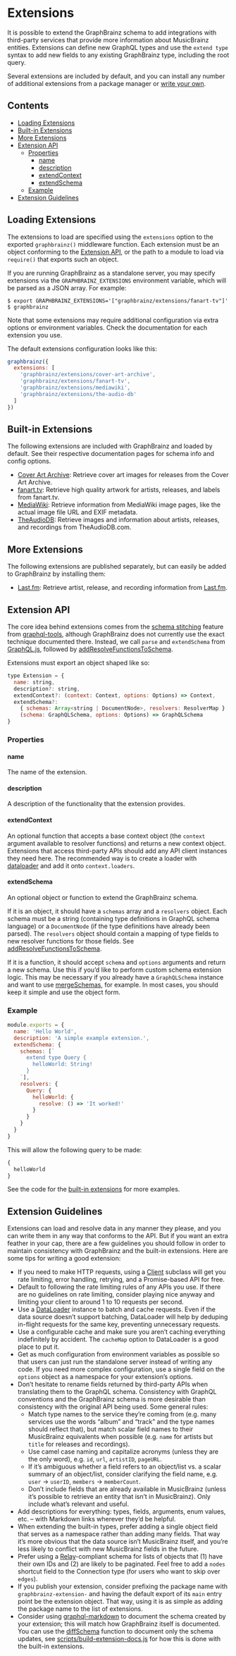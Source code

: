 # Extensions

It is possible to extend the GraphBrainz schema to add integrations with
third-party services that provide more information about MusicBrainz entities.
Extensions can define new GraphQL types and use the `extend type` syntax to add
new fields to any existing GraphBrainz type, including the root query.

Several extensions are included by default, and you can install any number of
additional extensions from a package manager or [write your own](#extension-api).

## Contents

<!-- START doctoc generated TOC please keep comment here to allow auto update -->
<!-- DON'T EDIT THIS SECTION, INSTEAD RE-RUN doctoc TO UPDATE -->


- [Loading Extensions](#loading-extensions)
- [Built-in Extensions](#built-in-extensions)
- [More Extensions](#more-extensions)
- [Extension API](#extension-api)
  - [Properties](#properties)
    - [name](#name)
    - [description](#description)
    - [extendContext](#extendcontext)
    - [extendSchema](#extendschema)
  - [Example](#example)
- [Extension Guidelines](#extension-guidelines)

<!-- END doctoc generated TOC please keep comment here to allow auto update -->

## Loading Extensions

The extensions to load are specified using the `extensions` option to the
exported `graphbrainz()` middleware function. Each extension must be an object
conforming to the [Extension API](#extension-api), or the path to a module to
load via `require()` that exports such an object.

If you are running GraphBrainz as a standalone server, you may specify
extensions via the `GRAPHBRAINZ_EXTENSIONS` environment variable, which will be
parsed as a JSON array. For example:

```console
$ export GRAPHBRAINZ_EXTENSIONS='["graphbrainz/extensions/fanart-tv"]'
$ graphbrainz
```

Note that some extensions may require additional configuration via extra options
or environment variables. Check the documentation for each extension you use.

The default extensions configuration looks like this:

```js
graphbrainz({
  extensions: [
    'graphbrainz/extensions/cover-art-archive',
    'graphbrainz/extensions/fanart-tv',
    'graphbrainz/extensions/mediawiki',
    'graphbrainz/extensions/the-audio-db'
  ]
})
```

## Built-in Extensions

The following extensions are included with GraphBrainz and loaded by default.
See their respective documentation pages for schema info and config options.

* [Cover Art Archive](./cover-art-archive.md): Retrieve cover art images for
  releases from the Cover Art Archive.
* [fanart.tv](./fanart-tv.md): Retrieve high quality artwork for artists,
  releases, and labels from fanart.tv.
* [MediaWiki](./mediawiki.md): Retrieve information from MediaWiki image pages,
  like the actual image file URL and EXIF metadata.
* [TheAudioDB](./the-audio-db.md): Retrieve images and information about artists,
  releases, and recordings from TheAudioDB.com.

## More Extensions

The following extensions are published separately, but can easily be added to
GraphBrainz by installing them:

* [Last.fm](https://github.com/exogen/graphbrainz-extension-lastfm): Retrieve
  artist, release, and recording information from [Last.fm](https://www.last.fm/).

## Extension API

The core idea behind extensions comes from the [schema stitching][] feature
from [graphql-tools][], although GraphBrainz does not currently use the exact
technique documented there. Instead, we call `parse` and `extendSchema` from
[GraphQL.js][], followed by [addResolveFunctionsToSchema][].

Extensions must export an object shaped like so:

```js
type Extension = {
  name: string,
  description?: string,
  extendContext?: (context: Context, options: Options) => Context,
  extendSchema?:
    { schemas: Array<string | DocumentNode>, resolvers: ResolverMap } |
    (schema: GraphQLSchema, options: Options) => GraphQLSchema
}
```

### Properties

#### name

The name of the extension.

#### description

A description of the functionality that the extension provides.

#### extendContext

An optional function that accepts a base context object (the `context` argument
available to resolver functions) and returns a new context object. Extensions
that access third-party APIs should add any API client instances they need here.
The recommended way is to create a loader with [dataloader][] and add it onto
`context.loaders`.

#### extendSchema

An optional object or function to extend the GraphBrainz schema.

If it is an object, it should have a `schemas` array and a `resolvers` object.
Each schema must be a string (containing type definitions in GraphQL schema
language) or a `DocumentNode` (if the type definitions have already been
parsed). The `resolvers` object should contain a mapping of type fields to new
resolver functions for those fields. See [addResolveFunctionsToSchema][].

If it is a function, it should accept `schema` and `options` arguments and
return a new schema. Use this if you’d like to perform custom schema extension
logic. This may be necessary if you already have a `GraphQLSchema` instance and
want to use [mergeSchemas][], for example. In most cases, you should keep it
simple and use the object form.

### Example

```js
module.exports = {
  name: 'Hello World',
  description: 'A simple example extension.',
  extendSchema: {
    schemas: [`
      extend type Query {
        helloWorld: String!
      }
    `],
    resolvers: {
      Query: {
        helloWorld: {
          resolve: () => 'It worked!'
        }
      }
    }
  }
}
```

This will allow the following query to be made:

```graphql
{
  helloWorld
}
```

See the code for the [built-in extensions][] for more examples.

## Extension Guidelines

Extensions can load and resolve data in any manner they please, and you can
write them in any way that conforms to the API. But if you want an extra feather
in your cap, there are a few guidelines you should follow in order to maintain
consistency with GraphBrainz and the built-in extensions. Here are some tips
for writing a good extension:

* If you need to make HTTP requests, using a [Client][] subclass will get you
  rate limiting, error handling, retrying, and a Promise-based API for free.
* Default to following the rate limiting rules of any APIs you use. If there
  are no guidelines on rate limiting, consider playing nice anyway and limiting
  your client to around 1 to 10 requests per second.
* Use a [DataLoader][dataloader] instance to batch and cache requests. Even if
  the data source doesn’t support batching, DataLoader will help by deduping
  in-flight requests for the same key, preventing unnecessary requests.
* Use a configurable cache and make sure you aren’t caching everything
  indefinitely by accident. The `cacheMap` option to DataLoader is a good place
  to put it.
* Get as much configuration from environment variables as possible so that
  users can just run the standalone server instead of writing any code. If you
  need more complex configuration, use a single field on the `options` object
  as a namespace for your extension’s options.
* Don’t hesitate to rename fields returned by third-party APIs when translating
  them to the GraphQL schema. Consistency with GraphQL conventions and the
  GraphBrainz schema is more desirable than consistency with the original API
  being used. Some general rules:
  * Match type names to the service they’re coming from (e.g. many services use
    the words “album” and “track” and the type names should reflect that), but
    match scalar field names to their MusicBrainz equivalents when possible
    (e.g. `name` for artists but `title` for releases and recordings).
  * Use camel case naming and capitalize acronyms (unless they are the only
    word), e.g. `id`, `url`, `artistID`, `pageURL`.
  * If it’s ambiguous whether a field refers to an object/list vs. a scalar
    summary of an object/list, consider clarifying the field name, e.g. `user` →
    `userID`, `members` → `memberCount`.
  * Don’t include fields that are already available in MusicBrainz (unless it’s
    possible to retrieve an entity that isn’t in MusicBrainz). Only include
    what’s relevant and useful.
* Add descriptions for everything: types, fields, arguments, enum values, etc.
  – with Markdown links wherever they’d be helpful.
* When extending the built-in types, prefer adding a single object field that
  serves as a namespace rather than adding many fields. That way it’s more
  obvious that the data source isn’t MusicBrainz itself, and you’re less likely
  to conflict with new MusicBrainz fields in the future.
* Prefer using a [Relay][]-compliant schema for lists of objects that (1) have
  their own IDs and (2) are likely to be paginated. Feel free to add a `nodes`
  shortcut field to the Connection type (for users who want to skip over
  `edges`).
* If you publish your extension, consider prefixing the package name with
  `graphbrainz-extension-` and having the default export of its `main` entry
  point be the extension object. That way, using it is as simple as adding the
  package name to the list of extensions.
* Consider using [graphql-markdown][] to document the schema created by your
  extension; this will match how GraphBrainz itself is documented. You can use
  the [diffSchema][] function to document only the schema updates, see
  [scripts/build-extension-docs.js][build-extension-docs] for how this is done
  with the built-in extensions.

[graphql-tools]: http://dev.apollodata.com/tools/graphql-tools/index.html
[schema stitching]: http://dev.apollodata.com/tools/graphql-tools/schema-stitching.html
[mergeSchemas]: http://dev.apollodata.com/tools/graphql-tools/schema-stitching.html#mergeSchemas
[dataloader]: https://github.com/facebook/dataloader
[built-in extensions]: ../../src/extensions
[Client]: ../../src/api/client.js
[graphql-markdown]: https://github.com/exogen/graphql-markdown
[diffSchema]: https://github.com/exogen/graphql-markdown#diffschemaoldschema-object-newschema-object-options-object
[build-extension-docs]: ../../scripts/build-extension-docs.js
[Relay]: https://facebook.github.io/relay/
[GraphQL.js]: http://graphql.org/graphql-js/
[addResolveFunctionsToSchema]: http://dev.apollodata.com/tools/graphql-tools/resolvers.html#addResolveFunctionsToSchema
